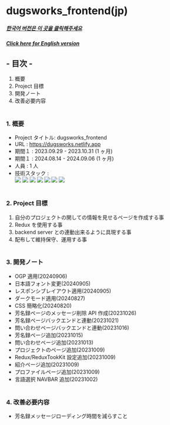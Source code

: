 # dugsworks_frontend(jp)

##### [한국어 버전은 이 곳을 클릭해주세요](README.md)

##### [Click here for English version](README_EN.md)

## - 目次 -

1. 概要
2. Project 目標
3. 開発ノート
4. 改善必要内容
   </br>
   </br>

### 1. 概要

- Project タイトル: dugsworks_frontend
- URL : https://dugsworks.netlify.app
- 期間１ : 2023.09.29 - 2023.10.31 (1 ヶ月)
- 期間１ : 2024.08.14 - 2024.09.06 (1 ヶ月)
- 人員 : 1 人
- 技術スタック : </br>
  <img src="https://img.shields.io/badge/HTML5-E34F26?style=for-the-badge&logo=HTML5&logoColor=white">
  <img src="https://img.shields.io/badge/CSS3-1572B6?style=for-the-badge&logo=CSS3&logoColor=white">
  <img src="https://img.shields.io/badge/Typescript-3178C6?style=for-the-badge&logo=Typescript&logoColor=white">
  <img src="https://img.shields.io/badge/React-61DAFB?style=for-the-badge&logo=react&logoColor=white">
  <img src="https://img.shields.io/badge/Redux-764ABC?style=for-the-badge&logo=redux&logoColor=white">
  <img src="https://img.shields.io/badge/Sass-CC6699?style=for-the-badge&logo=sass&logoColor=white">
  <img src="https://img.shields.io/badge/Git-F05032?style=for-the-badge&logo=Git&logoColor=white">
  </br>
  </br>

### 2. Project 目標

1. 自分のプロジェクトの関しての情報を見せるページを作成する事
2. Redux を使用する事
3. backend server との連動出来るように具現する事
4. 配布して維持保守、運用する事
   </br>
   </br>

### 3. 開発ノート

- OGP 適用(20240906)
- 日本語フォント変更(20240905)
- レスポンシブレイアウト適用(20240905)
- ダークモード適用(20240827)
- CSS 簡略化(20240820)
- 芳名録ページのメッセージ削除 API 作成(20231026)
- 芳名録ページバックエンドと連動(20231021)
- 問い合わせページバックエンドと連動(20231016)
- 芳名録ページ追加(20231015)
- 問い合わせページ追加(20231013)
- プロジェクトのページ追加(20231009)
- Redux/ReduxTookKit 設定追加(20231009)
- 紹介ページ追加(20231009)
- プロファイルページ追加(20231009)
- 言語選択 NAVBAR 追加(20231002)
  </br>
  </br>

### 4. 改善必要内容

- 芳名録メッセージローディング時間を減らすこと
